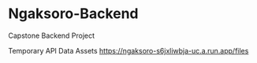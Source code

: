 # Ngaksoro-Backend
Capstone Backend Project

Temporary API Data Assets https://ngaksoro-s6jxliwbja-uc.a.run.app/files
